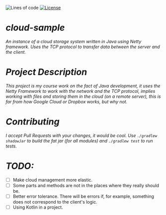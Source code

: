![Lines of code](https://img.shields.io/tokei/lines/github/d1snin-dev/cloud-sample)
[![License](https://img.shields.io/badge/License-BSD%202--Clause-orange.svg)](https://opensource.org/licenses/BSD-2-Clause)


# *cloud-sample*

*An instance of a cloud storage system written in Java using Netty framework. Uses the TCP protocol to transfer data
between the server and the client.*

# *Project Description*

*This project is my course work on the fact of Java development, it uses the Netty Framework to work with the network
and the TCP protocol, implies working with files and storing them in the cloud (on a remote server), this is far from
how Google Cloud or Dropbox works, but why not.*

# *Contributing*

*I accept Pull Requests with your changes, it would be cool. Use `./gradlew shadowJar` to build the fat jar (for all
modules)
and `./gradlew test` to run tests.*

# ***TODO:***

- [ ] Make cloud management more elastic.
- [ ] Some parts and methods are not in the places where they really should be.
- [ ] Better error tolerance. There will be errors if, for example, something does not correspond to the client's logic.
- [ ] Using Kotlin in a project.